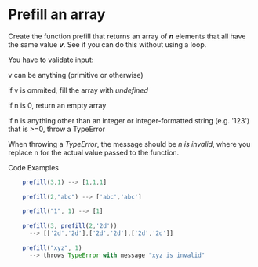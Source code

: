 # Prefill an array

Create the function prefill that returns an array of ***n*** elements that all have the same value ***v***. See if you can do this without using a loop.

You have to validate input:

v can be anything (primitive or otherwise)

if v is ommited, fill the array with *undefined*

if n is 0, return an empty array

if n is anything other than an integer or integer-formatted string (e.g. '123') that is >=0, throw a TypeError

When throwing a *TypeError*, the message should be *n is invalid*, where you replace n for the actual value passed to the function.

Code Examples
``` js
    prefill(3,1) --> [1,1,1]
    
    prefill(2,"abc") --> ['abc','abc']
    
    prefill("1", 1) --> [1]
    
    prefill(3, prefill(2,'2d'))
      --> [['2d','2d'],['2d','2d'],['2d','2d']]
      
    prefill("xyz", 1)
      --> throws TypeError with message "xyz is invalid"
```